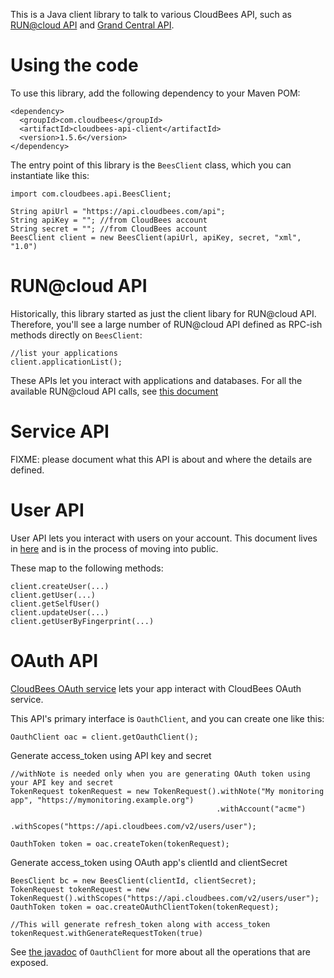 This is a Java client library to talk to various CloudBees API, such as [RUN@cloud API](http://wiki.cloudbees.com/bin/view/RUN/API) and [Grand Central API](https://sites.google.com/a/cloudbees.com/account-provisioning-api/home/user-api).

Using the code
==============
To use this library, add the following dependency to your Maven POM:

    <dependency>
      <groupId>com.cloudbees</groupId>
      <artifactId>cloudbees-api-client</artifactId>
      <version>1.5.6</version>
    </dependency>

The entry point of this library is the `BeesClient` class, which you can instantiate like this:

    import com.cloudbees.api.BeesClient;

    String apiUrl = "https://api.cloudbees.com/api";
    String apiKey = ""; //from CloudBees account
    String secret = ""; //from CloudBees account
    BeesClient client = new BeesClient(apiUrl, apiKey, secret, "xml", "1.0")

RUN@cloud API
=============
Historically, this library started as just the client libary for RUN@cloud API. Therefore, you'll see a large number of RUN@cloud API defined as RPC-ish methods directly on `BeesClient`:

    //list your applications
    client.applicationList();

These APIs let you interact with applications and databases.
For all the available RUN@cloud API calls, see [this document](http://wiki.cloudbees.com/bin/view/RUN/API)

Service API
===========
FIXME: please document what this API is about and where the details are defined.

User  API
=========
User API lets you interact with users on your account. This document lives in [here](https://sites.google.com/a/cloudbees.com/account-provisioning-api/home/user-api) and is in the process of moving into public.

These map to the following methods:

    client.createUser(...)
    client.getUser(...)
    client.getSelfUser()
    client.updateUser(...)
    client.getUserByFingerprint(...)

OAuth API
=========
[CloudBees OAuth service](http://wiki.cloudbees.com/bin/view/RUN/OAuth) lets your app interact with CloudBees OAuth service.

This API's primary interface is `OauthClient`, and you can create one like this:

    OauthClient oac = client.getOauthClient();

Generate access_token using API key and secret

    //withNote is needed only when you are generating OAuth token using your API key and secret
    TokenRequest tokenRequest = new TokenRequest().withNote("My monitoring app", "https://mymonitoring.example.org")
                                                  .withAccount("acme")
                                                  .withScopes("https://api.cloudbees.com/v2/users/user");

    OauthToken token = oac.createToken(tokenRequest);


Generate access_token using OAuth app's clientId and clientSecret

    BeesClient bc = new BeesClient(clientId, clientSecret);
    TokenRequest tokenRequest = new TokenRequest().withScopes("https://api.cloudbees.com/v2/users/user");
    OauthToken token = oac.createOAuthClientToken(tokenRequest);

    //This will generate refresh_token along with access_token
    tokenRequest.withGenerateRequestToken(true)


See [the javadoc](/cloudbees/cloudbees-api-client/blob/master/cloudbees-api-client/src/main/java/com/cloudbees/api/oauth/OauthClient.java) of `OauthClient` for more about all the operations that are exposed.

